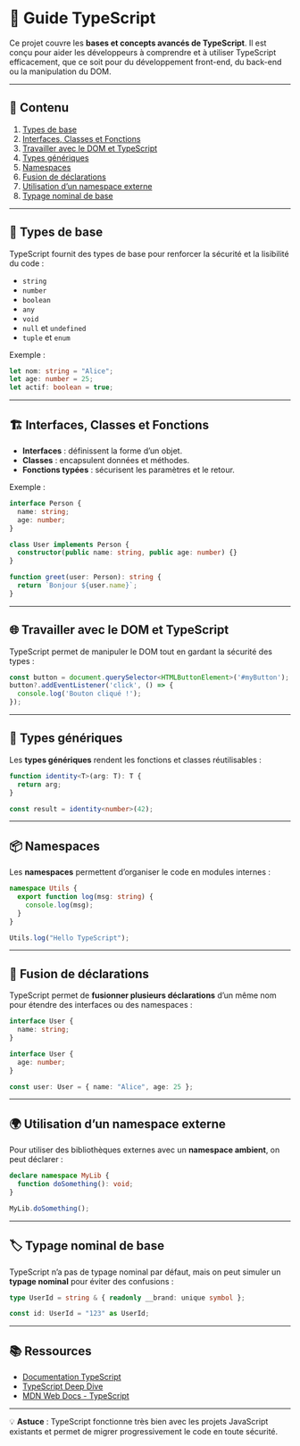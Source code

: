 # 📘 Guide TypeScript

Ce projet couvre les **bases et concepts avancés de TypeScript**. Il est conçu pour aider les développeurs à comprendre et à utiliser TypeScript efficacement, que ce soit pour du développement front-end, du back-end ou la manipulation du DOM.

---

## 📌 Contenu

1. [Types de base](#-types-de-base)
2. [Interfaces, Classes et Fonctions](#-interfaces-classes-et-fonctions)
3. [Travailler avec le DOM et TypeScript](#-travailler-avec-le-dom-et-typescript)
4. [Types génériques](#-types-génériques)
5. [Namespaces](#-namespaces)
6. [Fusion de déclarations](#-fusion-de-d%C3%A9clarations)
7. [Utilisation d’un namespace externe](#-utilisation-dun-namespace-externe)
8. [Typage nominal de base](#-typage-nominal-de-base)

---

## 🧩 Types de base

TypeScript fournit des types de base pour renforcer la sécurité et la lisibilité du code :

* `string`
* `number`
* `boolean`
* `any`
* `void`
* `null` et `undefined`
* `tuple` et `enum`

Exemple :

```ts
let nom: string = "Alice";
let age: number = 25;
let actif: boolean = true;
```

---

## 🏗 Interfaces, Classes et Fonctions

* **Interfaces** : définissent la forme d’un objet.
* **Classes** : encapsulent données et méthodes.
* **Fonctions typées** : sécurisent les paramètres et le retour.

Exemple :

```ts
interface Person {
  name: string;
  age: number;
}

class User implements Person {
  constructor(public name: string, public age: number) {}
}

function greet(user: Person): string {
  return `Bonjour ${user.name}`;
}
```

---

## 🌐 Travailler avec le DOM et TypeScript

TypeScript permet de manipuler le DOM tout en gardant la sécurité des types :

```ts
const button = document.querySelector<HTMLButtonElement>('#myButton');
button?.addEventListener('click', () => {
  console.log('Bouton cliqué !');
});
```

---

## 🎯 Types génériques

Les **types génériques** rendent les fonctions et classes réutilisables :

```ts
function identity<T>(arg: T): T {
  return arg;
}

const result = identity<number>(42);
```

---

## 📦 Namespaces

Les **namespaces** permettent d’organiser le code en modules internes :

```ts
namespace Utils {
  export function log(msg: string) {
    console.log(msg);
  }
}

Utils.log("Hello TypeScript");
```

---

## 🔗 Fusion de déclarations

TypeScript permet de **fusionner plusieurs déclarations** d’un même nom pour étendre des interfaces ou des namespaces :

```ts
interface User {
  name: string;
}

interface User {
  age: number;
}

const user: User = { name: "Alice", age: 25 };
```

---

## 🌍 Utilisation d’un namespace externe

Pour utiliser des bibliothèques externes avec un **namespace ambient**, on peut déclarer :

```ts
declare namespace MyLib {
  function doSomething(): void;
}

MyLib.doSomething();
```

---

## 🏷 Typage nominal de base

TypeScript n’a pas de typage nominal par défaut, mais on peut simuler un **typage nominal** pour éviter des confusions :

```ts
type UserId = string & { readonly __brand: unique symbol };

const id: UserId = "123" as UserId;
```

---

## 📚 Ressources

* [Documentation TypeScript](https://www.typescriptlang.org/docs/)
* [TypeScript Deep Dive](https://basarat.gitbook.io/typescript/)
* [MDN Web Docs - TypeScript](https://developer.mozilla.org/en-US/docs/Web/JavaScript/Reference)

---

💡 **Astuce** : TypeScript fonctionne très bien avec les projets JavaScript existants et permet de migrer progressivement le code en toute sécurité.
